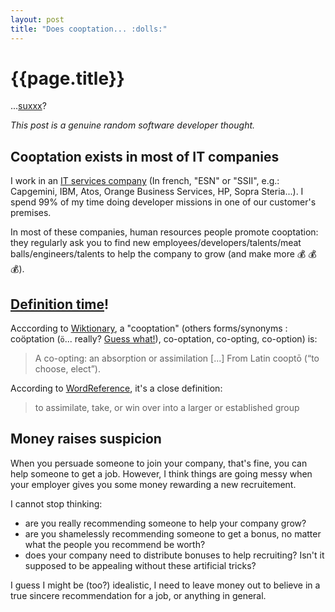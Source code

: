 ```yaml
---
layout: post
title: "Does cooptation... :dolls:"
---
```


# {{page.title}} 

...[suxxx](https://www.youtube.com/watch?v=29RdAKFgXq0)?
 


*This post is a genuine random software developer thought.*

## Cooptation exists in most of IT companies

I work in an [IT services company](https://www.apside.com/en/) (In french, "ESN" or "SSII", e.g.: Capgemini, IBM, Atos, Orange Business Services, HP, Sopra Steria...). I spend 99% of my time doing developer missions in one of our customer's premises.

In most of these companies, human resources people promote cooptation: they regularly ask you to find new employees/developers/talents/meat balls/engineers/talents to help the company to grow (and make more :moneybag: :moneybag: :moneybag:).

## [Definition time](https://www.youtube.com/watch?v=otCpCn0l4Wo)! 

Acccording to [Wiktionary](https://en.wiktionary.org/wiki/cooptation), a "cooptation" (others forms/synonyms : coöptation (`ö`... really? [Guess what!](https://en.wiktionary.org/wiki/Category:English_terms_spelled_with_%C3%96)), co-optation, co-opting, co-option) is:
> A co-opting: an absorption or assimilation
> [...]
> From Latin cooptō (“to choose, elect”).

According to [WordReference](https://www.wordreference.com/definition/cooptation), it's a close definition: 
> to assimilate, take, or win over into a larger or established group

## Money raises suspicion  

When you persuade someone to join your company, that's fine, you can help someone to get a job. However, I think things are going messy when your employer gives you some money rewarding a new recruitement. 

I cannot stop thinking:

- are you really recommending someone to help your company grow? 
- are you shamelessly recommending someone to get a bonus, no matter what the people you recommend be worth? 
- does your company need to distribute bonuses to help recruiting? Isn't it supposed to be appealing without these artificial tricks?

I guess I might be (too?) idealistic, I need to leave money out to believe in a true sincere recommendation for a job, or anything in general.
